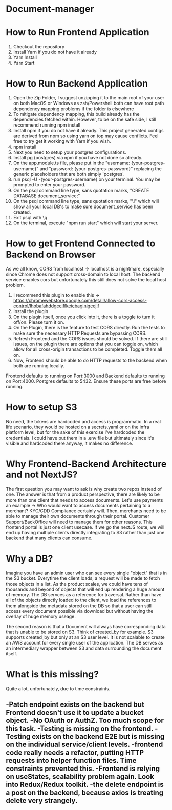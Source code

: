 # Document-manager

# How to Run Frontend Application 

1. Checkout the repository 
2. Install Yarn if you do not have it already 
3. Yarn Install 
4. Yarn Start 

# How to Run Backend Application 

1. Open the Zip Folder, I suggest unzipping it to the main root of your user on both MacOS or Windows as zsh/Powershell both can have root path dependency mapping problems if the folder is elsewhere 
2. To mitigate dependency mapping, this build already has the dependencies fetched within. However, to be on the safe side, I still recommend running npm install 
3. Install npm if you do not have it already. This project generated configs are derived from npm so using yarn on top may cause conflicts. Feel free to try get it working with Yarn if you wish. 
4. npm install 
5. Next you need to setup your postgres configurations. 
6. Install pg (postgres) via npm if you have not done so already. 
7. On the app.module.ts file, please put in the "username: {your-postgres-username}" and "password: {your-postgres-password}" replacing the generic placeholders that are both simply 'postgres'. 
8. run psql -U -{your-postgres-username} on your terminal. You may be prompted to enter your password. 
9. On the psql command line type, sans quotation marks, "CREATE DATABASE document_service;" 
10. On the psql command line type, sans quotation marks, "\l" which will show all your local DB's to make sure document_service has been created. 
11. Exit psql with \q 
12. On the terminal, execute "npm run start" which will start your server. 

# How to get Frontend Connected to Backend on Browser 

As we all know, CORS from localhost -> localhost is a nightmare, especially since Chrome does not support cross-domain to local host. 
The backend service enables cors but unfortunately this still does not solve the local host problem. 

1. I recommend this plugin to enable this -> https://chromewebstore.google.com/detail/allow-cors-access-control/lhobafahddgcelffkeicbaginigeejlf
2. Install the plugin 
3. On the plugin itself, once you click into it, there is a toggle to turn it off/on. Please turn it on. 
4. On the Plugin, there is the feature to test CORS directly. Run the tests to make sure the necessary HTTP Requests are bypassing CORS. 
5. Refresh Frontend and the CORS issues should be solved. If there are still issues, on the plugin there are options that you can toggle on, which allow for all cross-origin transactions to be completed. Toggle them all on. 
6. Now, Frontend should be able to do HTTP requests to the backend when both are running locally. 

Frontend defaults to running on Port:3000 and Backend defaults to running on Port:4000. Postgres defaults to 5432. Ensure these ports are free before running. 

# How to setup S3 

No need, the tokens are hardcoded and access is programmatic. In a real life scenario, they would be hosted on a secrets.yaml or on the infra platform level, but for the sake of this exercise I've hardcoded the credentials. I could have put them in a .env file but ultimately since it's visible and hardcoded there anyway, it makes no difference. 


# Why Frontend-Backend Architecture and not NextJS? 

The first question you may want to ask is why create two repos instead of one. The answer is that from a product perspective, there are likely to be more than one client that needs to access documents. 
Let's use payments an example -> Who would want to access documents pertaining to a merchant? KYC/CDD Compliance certainly will. Then, merchants need to be able to manage their own documents through their portal. Customer Support/BackOffice
will need to manage them for other reasons. This frontend portal is just one client usecase. If we go the nextJS route, we will end up having multiple clients directly integrating to S3 rather than just one backend that many clients can consume. 

# Why a DB? 

Imagine you have an admin user who can see every single "object" that is in the S3 bucket. Everytime the client loads, a request will be made to fetch those objects in a list. As the product scales, we could have tens of thousands and beyond of objects that will end up rendering a huge amount of memory. The DB servces as a reference for traversal. Rather than have all of the objects directly loaded to the client, we load the references to them alongside the metadata stored on the DB so that a user can still access every document possible via download but without having the overlay of huge memory useage. 

The second reason is that a Document will always have corresponding data that is unable to be stored on S3. Think of created_by for example. S3 supports created_by but only at an S3 user level. It is not scalable to create an AWS account for every single user of the application. The DB serves as an intermediary wrapper between S3 and data surrounding the document itself. 

# What is this missing? 

Quite a lot, unfortunately, due to time constraints. 

-Patch endpoint exists on the backend but Frontend doesn't use it to update a bucket object. 
-No OAuth or AuthZ. Too much scope for this task. 
-Testing is missing on the frontend. 
-Testing exists on the backend E2E but is missing on the individual service/client levels. 
-frontend code really needs a refactor, putting HTTP requests into helper function files. Time constraints prevented this. 
-Frontend is relying on useStates, scalability problem again. Look into Redux/Redux toolkit. 
-the delete endpoint is a post on the backend, because axios is treating delete very strangely. 
-
